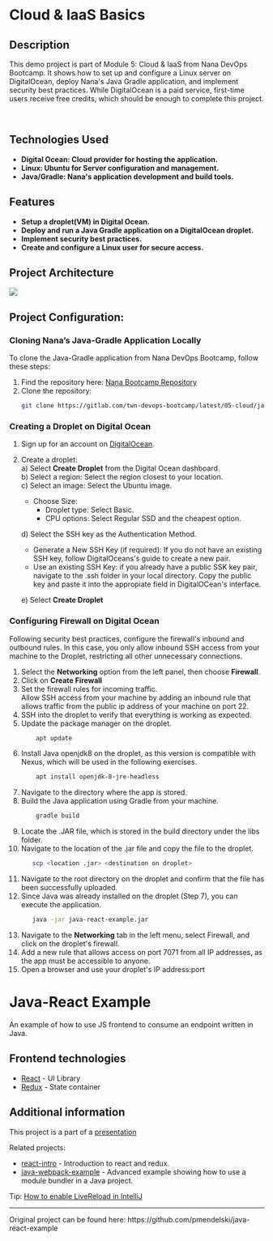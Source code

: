 # Cloud & IaaS Basics

## Description
This demo project is part of Module 5: Cloud & IaaS from Nana DevOps Bootcamp. It shows how to set up and configure a Linux server on DigitalOcean, deploy Nana's Java Gradle application, and implement security best practices.
While DigitalOcean is a paid service, first-time users receive free credits, which should be enough to complete this project.

<br />

## Technologies Used

- <b>Digital Ocean: Cloud provider for hosting the application.</b>
- <b>Linux: Ubuntu for Server configuration and management.</b>
- <b>Java/Gradle: Nana's application development and build tools.</b>


## Features

- <b>Setup a droplet(VM) in Digital Ocean.</b>
- <b>Deploy and run a Java Gradle application on a DigitalOcean droplet.</b>
- <b>Implement security best practices.</b>
- <b>Create and configure a Linux user for secure access.</b>

## Project Architecture
<img src="https://github.com/lala-la-flaca/deploy-java-app-digitalocean/blob/main/resources/Img/DigitalOcean_Java_App_Architecture.png"/>

## Project Configuration:
### Cloning Nana’s Java-Gradle Application Locally

To clone the Java-Gradle application from Nana DevOps Bootcamp, follow these steps:

1. Find the repository here: [Nana Bootcamp Repository](https://gitlab.com/twn-devops-bootcamp/latest/05-cloud/java-react-example)
2. Clone the repository:
   ```bash
   git clone https://gitlab.com/twn-devops-bootcamp/latest/05-cloud/java-react-example

### Creating a Droplet on Digital Ocean
1. Sign up for an account on [DigitalOcean](https://www.digitalocean.com).
2. Create a droplet:<br>
   a) Select **Create Droplet** from the Digital Ocean dashboard. <br>
   b) Select a region: Select the region closest to your location.<br>
   c) Select an image: Select the Ubuntu image.<br>
     - Choose Size: <br>
       * Droplet type: Select Basic.<br>
       * CPU options: Select Regular SSD and the cheapest option.<br>
       
   d) Select the SSH key  as the Authentication Method. <br>
    - Generate a New SSH Key (if required): If you do not have an existing SSH key, follow DigitalOceans's guide to create a new pair.
    - Use an existing SSH Key: if you already have a public SSK key pair, navigate to the .ssh folder in your local directory. Copy the public key and paste it into the appropiate field in DigitalOCean's interface.<br>

   e) Select **Create Droplet**

### Configuring Firewall on Digital Ocean
Following security best practices, configure the firewall's inbound and outbound rules. In this case, you only allow inbound SSH access from your machine to the Droplet, restricting all other unnecessary connections.
1. Select the **Networking** option from the left panel, then choose **Firewall**.
2. Click on **Create Firewall**
3. Set the firewall rules for incoming traffic.<br>
   Allow SSH access from your machine by adding an inbound rule that allows traffic from the public ip address of your machine on port 22.
4. SSH into the droplet to verify that everything is working as expected.
5. Update the package manager on the droplet.
   ```bash
       apt update
7. Install Java openjdk8 on the droplet, as this version is compatible with Nexus, which will be used in the following exercises.
   ```bash
       apt install openjdk-8-jre-headless
   ```
8. Navigate to the directory where the app is stored.
9. Build the Java application using Gradle from your machine.
   ```bash
       gradle build
    ```
10. Locate the .JAR file, which is stored in the build directory under the libs folder.
11. Navigate to the location of the .jar file and copy the file to the droplet.
    ```bash
       scp <location .jar> <destination on droplet>
    ```
12. Navigate to the root directory on the droplet and confirm that the file has been successfully uploaded.
13. Since Java was already installed on the droplet (Step 7), you can execute the application.
    ```bash
       java -jar java-react-example.jar
    ```
14. Navigate to the **Networking** tab in the left menu, select Firewall, and click on the droplet's firewall.
15. Add a new rule that allows access on port 7071 from all IP addresses, as the app must be accessible to anyone.
16. Open a browser and use your droplet's IP address:port

    
 
     
  
























# Java-React Example

An example of how to use JS frontend to consume an endpoint written in Java.

## Frontend technologies

- [React](https://facebook.github.io/react/) - UI Library
- [Redux](http://redux.js.org/) - State container

## Additional information

This project is a part of a [presentation](https://docs.google.com/presentation/d/1-yZhsM43cyWWDVn6EUtK_wc39FAv-19_jwsKXlTe2o8/edit?usp=sharing)

Related projects:

- [react-intro](https://github.com/mendlik/react-intro) - Introduction to react and redux.
- [java-webpack-example](https://github.com/mendlik/java-webpack-example) - Advanced example showing how to use a module bundler in  a Java project.

Tip: [How to enable LiveReload in IntelliJ](http://stackoverflow.com/a/35895848/2284884)

<hr/>
Original project can be found here: https://github.com/pmendelski/java-react-example 
